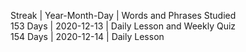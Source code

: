 Streak | Year-Month-Day | Words and Phrases Studied <br>
153 Days | 2020-12-13 | Daily Lesson and Weekly Quiz <br>
154 Days | 2020-12-14 | Daily Lesson<br>
<br>
